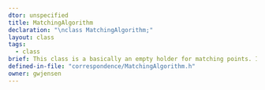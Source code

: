 ```yaml
---
dtor: unspecified
title: MatchingAlgorithm
declaration: "\nclass MatchingAlgorithm;"
layout: class
tags:
  - class
brief: This class is a basically an empty holder for matching points. It was created as part of an overall example. When implementing other algorithms to handle the assignment problem you can modify this class. Just remember that you must implement the MatchPoints function, and it would be best if you didn't have parameters int the class constructor.
defined-in-file: "correspondence/MatchingAlgorithm.h"
owner: gwjensen
---
```

